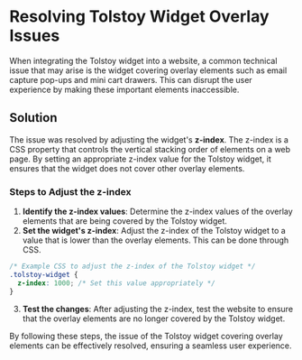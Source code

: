 # Resolving Tolstoy Widget Overlay Issues

When integrating the Tolstoy widget into a website, a common technical issue that may arise is the widget covering overlay elements such as email capture pop-ups and mini cart drawers. This can disrupt the user experience by making these important elements inaccessible.

## Solution

The issue was resolved by adjusting the widget's **z-index**. The z-index is a CSS property that controls the vertical stacking order of elements on a web page. By setting an appropriate z-index value for the Tolstoy widget, it ensures that the widget does not cover other overlay elements.

### Steps to Adjust the z-index
1. **Identify the z-index values**: Determine the z-index values of the overlay elements that are being covered by the Tolstoy widget.
2. **Set the widget's z-index**: Adjust the z-index of the Tolstoy widget to a value that is lower than the overlay elements. This can be done through CSS.

```css
/* Example CSS to adjust the z-index of the Tolstoy widget */
.tolstoy-widget {
  z-index: 1000; /* Set this value appropriately */
}
```

3. **Test the changes**: After adjusting the z-index, test the website to ensure that the overlay elements are no longer covered by the Tolstoy widget.

By following these steps, the issue of the Tolstoy widget covering overlay elements can be effectively resolved, ensuring a seamless user experience.